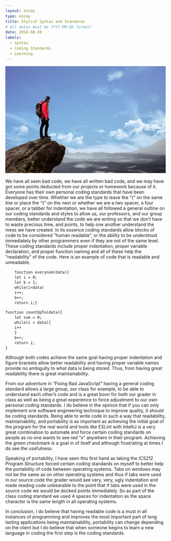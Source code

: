 ```yaml
---
layout: essay
type: essay
title: Stylish Syntax and Standards
# All dates must be YYYY-MM-DD format!
date: 2018-08-30
labels:
  - Syntax
  - Coding Standards
  - Learning
---
```


<img class="ui medium right floated rounded image" src="../images/adventure.jpeg">

We have all seen bad code, we have all written bad code, and we may have got some points deducted from our projects or homework because of it. Everyone has their own personal coding standards that have been developed over time. Whether we are the type to leave the “{“ on the same line or place the “{“ on the next or whether we are a two spacer, a four spacer, or a tabber for indentation, we have all followed a general outline on our coding standards and styles to allow us, our professors, and our group members, better understand the code we are writing so that we don’t have to waste precious time, and points, to help one another understand the mess we have created. In its essence coding standards allow blocks of code to be considered “human readable”, or the ability to be understood immediately by other programmers even if they are not of the same level. These coding standards include proper indentation, proper variable declaration, and proper function naming and all of these help the “readability” of the code. Here is an example of code that is readable and unreadable.
```
	function everynum(data){
	let i = 0;
	let b = 1;
	while(i<data)
	i++;
	b++;
	return i;}
```
```
function countUpTo(data){
	let sum = 0;
	while(i < data){
	i++
	}
	b++;
	return i;
}
```
Although both codes achieve the same goal having proper indentation and figure brackets allow better readability and having proper variable names provide no ambiguity to what data is being stored. Thus, from having great readability there is great maintainability.

 From our adventure in “Fixing Bad JavaScript” having a general coding standard allows a large group, our class for example, to be able to understand each other’s code and is a great boon for both our grader in class as well as being a great experience to force adjustment to our own personal coding standards. I do believe in the opinion that if you can only implement one software engineering technique to improve quality, it should be coding standards. Being able to write code in such a way that readability, maintainability, and portability is as important as achieving the initial goal of the program for the real world and tools like ESLint with IntelliJ is a very great combination to automate and force certain coding standards on people as no one wants to see red “x” anywhere in their program. Achieving the green checkmark is a goal in of itself and although frustrating at times I do see the usefulness.

Speaking of portability, I have seen this first hand as taking the ICS212 Program Structure forced certain coding standards on myself to better help the portability of code between operating systems. Tabs on windows may not be the same as on other operating systems and thus if tabs were used in our source code the grader would see very, very, ugly indentation and made reading code unbearable to the point that if tabs were used in the source code we would be docked points immediately. So as part of the class coding standard we used 4 spaces for indentation as the space character is the same length in all operating systems.
	
In conclusion, I do believe that having readable code is a must in all instances of programming and improves the most important part of long lasting applications being maintainability, portability can change depending on the client but I do believe that when someone begins to learn a new language in coding the first step is the coding standards.




 
